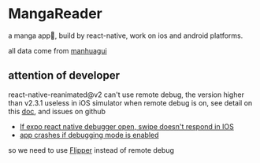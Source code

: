 # MangaReader

a manga app📱, build by react-native, work on ios and android platforms.

all data come from [manhuagui](https://m.manhuagui.com/)

## attention of developer

react-native-reanimated@v2 can't use remote debug, the version higher than v2.3.1 useless in iOS simulator when remote debug is on, see detail on this [doc](https://docs.swmansion.com/react-native-reanimated/docs/#known-problems-and-limitations), and issues on github

- [If expo react native debugger open, swipe doesn't respond in IOS](https://github.com/software-mansion/react-native-gesture-handler/issues/1302)
- [app crashes if debugging mode is enabled](https://github.com/software-mansion/react-native-reanimated/issues/1674)

so we need to use [Flipper](https://fbflipper.com/) instead of remote debug
